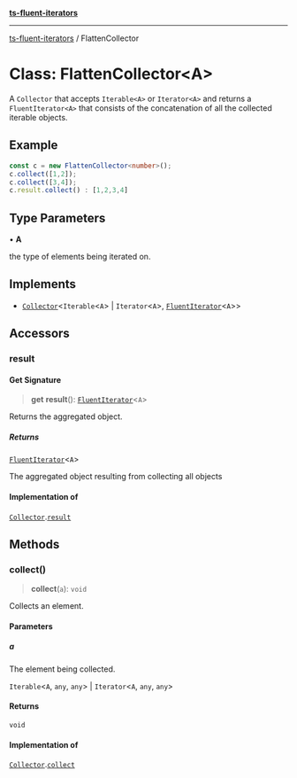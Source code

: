 [**ts-fluent-iterators**](../README.md)

---

[ts-fluent-iterators](../README.md) / FlattenCollector

# Class: FlattenCollector\<A\>

A `Collector` that accepts `Iterable<A>` or `Iterator<A>` and returns a `FluentIterator<A>` that consists of the concatenation of all the collected iterable objects.

## Example

```ts
const c = new FlattenCollector<number>();
c.collect([1,2]);
c.collect([3,4]);
c.result.collect() : [1,2,3,4]
```

## Type Parameters

• **A**

the type of elements being iterated on.

## Implements

- [`Collector`](../interfaces/Collector.md)\<`Iterable`\<`A`\> \| `Iterator`\<`A`\>, [`FluentIterator`](FluentIterator.md)\<`A`\>\>

## Accessors

### result

#### Get Signature

> **get** **result**(): [`FluentIterator`](FluentIterator.md)\<`A`\>

Returns the aggregated object.

##### Returns

[`FluentIterator`](FluentIterator.md)\<`A`\>

The aggregated object resulting from collecting all objects

#### Implementation of

[`Collector`](../interfaces/Collector.md).[`result`](../interfaces/Collector.md#result)

## Methods

### collect()

> **collect**(`a`): `void`

Collects an element.

#### Parameters

##### a

The element being collected.

`Iterable`\<`A`, `any`, `any`\> | `Iterator`\<`A`, `any`, `any`\>

#### Returns

`void`

#### Implementation of

[`Collector`](../interfaces/Collector.md).[`collect`](../interfaces/Collector.md#collect)
